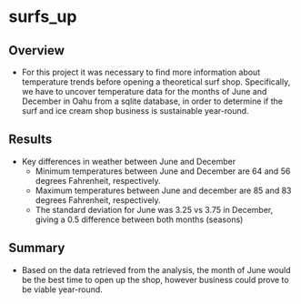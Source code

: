 # surfs_up
## Overview
  * For this project it was necessary to find more information about temperature trends before opening a theoretical surf shop. Specifically, we have to uncover temperature data for the months of June and December in Oahu from a sqlite database, in order to determine if the surf and ice cream shop business is sustainable year-round.
  
## Results
  * Key differences in weather between June and December
    * Minimum temperatures between June and December are 64 and 56 degrees Fahrenheit, respectively.
    * Maximum temperatures between June and december are 85 and 83 degrees Fahrenheit, respectively.
    * The standard deviation for June was 3.25 vs 3.75 in December, giving a 0.5 difference between both months (seasons)
## Summary
  * Based on the data retrieved from the analysis, the month of June would be the best time to open up the shop, however business could prove to be viable year-round.
